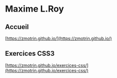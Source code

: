 # Maxime L.Roy

## Accueil
[https://zmotrin.github.io/](https://zmotrin.github.io/)

## Exercices CSS3
[https://zmotrin.github.io/exercices-css/](https://zmotrin.github.io/exercices-css/)
